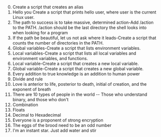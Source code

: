 0. <o> Create a script that creates an alias
1. Hello you Create a script that prints hello user, where user is the current Linux user.
2. The path to success is to take massive, determined action-Add /action to the PATH. /action should be the last directory the shell looks into when looking for a program
3. If the path be beautiful, let us not ask where it leads-Create a script that counts the number of directories in the PATH.
4. Global variables-Create a script that lists environment variables.
5. Local variables-Create a script that lists all local variables and environment variables, and functions.
6. Local variable-Create a script that creates a new local variable.
7. Global variable-Create a script that creates a new global variable.
8. Every addition to true knowledge is an addition to human power
9. Divide and rule
10. Love is anterior to life, posterior to death, initial of creation, and the exponent of breath
11. There are 10 types of people in the world -- Those who understand binary, and those who don't
12. Combination
13. Floats
14. Decimal to Hexadecimal
15. Everyone is a proponent of strong encryption
16. The eggs of the brood need to be an odd number
17. I'm an instant star. Just add water and stir
